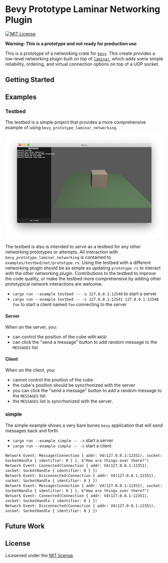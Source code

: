 # Bevy Prototype Laminar Networking Plugin

[![MIT License](https://img.shields.io/badge/license-MIT-blue.svg)](https://opensource.org/licenses/MIT)

**Warning: This is a prototype and not ready for production use**

This is a prototype of a networking crate for [`bevy`](https://github.com/bevyengine/bevy). This create provides a low-level networking plugin built on top of [`laminar`](https://github.com/amethyst/laminar), which adds some simple reliability, ordering, and virtual connection options on top of a UDP socket.

## Getting Started

## Examples

### Testbed

The testbed is a simple project that provides a more comprehensive example of using `bevy_prototype_laminar_networking`.

![Testbed Screenshot](assets/screenshots/testbed-screenshot.png)

The testbed is also is intended to serve as a testbed for any other networking prototypes or attempts. All interaction with `bevy_prototype_laminar_networking` is contained to `examples/testbed/net/prototype.rs`. Using the testbed with a different networking plugin should be as simple as updating `prototype.rs` to interact with the other networking plugin. Contributions to the testbed to improve the code quality, or make the testbed more comprehensive by adding other prototypical network interactions are welcome.

- `cargo run --example testbed -- -s 127.0.0.1:12540` to start a server
- `cargo run --example testbed -- -c 127.0.0.1:12541 127.0.0.1:12540 foo` to start a client named `foo` connecting to the server

#### Server

When on the server, you:

- can control the position of the cube with `WASD`
- can click the "send a message" button to add random message to the `MESSAGES` list

#### Client

When on the client, you:

- cannot control the position of the cube
- the cube's position should be syncrhonized with the server
- you can click the "send a message" button to add a random message to the `MESSAGES` list
- the `MESSAGES` list is syncrhonized with the server.

### simple

The simple example shows a very bare bones `bevy` application that will send messages back and forth.

- `cargo run --example simple -- -s` start a server
- `cargo run --example simple -- -c` start a client

```
Network Event: Message(Connection { addr: V4(127.0.0.1:12351), socket: SocketHandle { identifier: 0 } }, b"How are things over there?")
Network Event: Connected(Connection { addr: V4(127.0.0.1:12351), socket: SocketHandle { identifier: 0 } })
Network Event: Disconnected(Connection { addr: V4(127.0.0.1:12351), socket: SocketHandle { identifier: 0 } })
Network Event: Message(Connection { addr: V4(127.0.0.1:12351), socket: SocketHandle { identifier: 0 } }, b"How are things over there?")
Network Event: Connected(Connection { addr: V4(127.0.0.1:12351), socket: SocketHandle { identifier: 0 } })
Network Event: Disconnected(Connection { addr: V4(127.0.0.1:12351), socket: SocketHandle { identifier: 0 } })
```

## Future Work

## License

Licesened under the [MIT license](https://opensource.org/licenses/MIT).
